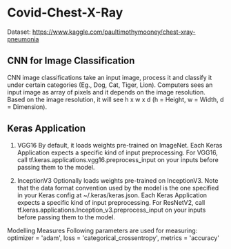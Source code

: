 # Covid-Chest-X-Ray

Dataset: https://www.kaggle.com/paultimothymooney/chest-xray-pneumonia

## CNN for Image Classification
CNN image classifications take an input image, process it and classify it under certain categories (Eg., Dog, Cat, Tiger, Lion). Computers sees an input image as array of pixels and it depends on the image resolution. Based on the image resolution, it will see h x w x d (h = Height, w = Width, d = Dimension).

## Keras Application
1. VGG16
By default, it loads weights pre-trained on ImageNet. Each Keras Application expects a specific kind of input preprocessing. For VGG16, call tf.keras.applications.vgg16.preprocess_input on your inputs before passing them to the model. 

2. InceptionV3
Optionally loads weights pre-trained on InceptionV3. Note that the data format convention used by the model is the one specified in your Keras config at ~/.keras/keras.json. Each Keras Application expects a specific kind of input preprocessing. For ResNetV2, call tf.keras.applications.Inception_v3.preprocess_input on your inputs before passing them to the model. 

Modelling Measures
Following parameters are used for measuring: optimizer = 'adam', loss = 'categorical_crossentropy', metrics = 'accuracy'
